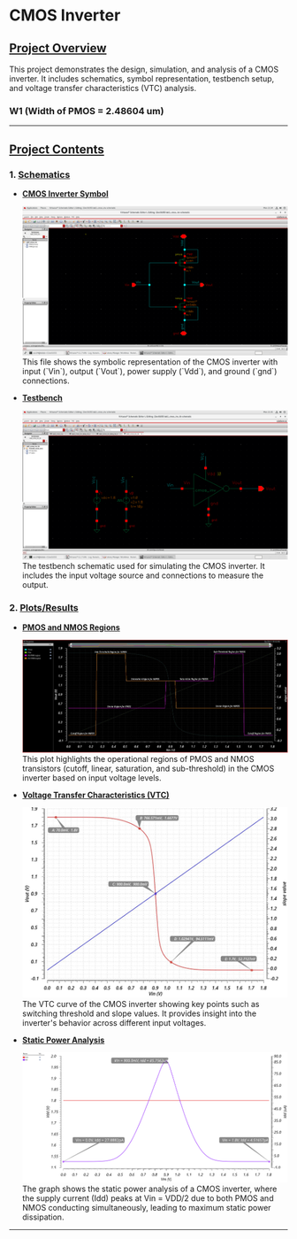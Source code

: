 # CMOS Inverter

## [Project Overview](pplx://action/followup)
This project demonstrates the design, simulation, and analysis of a CMOS inverter. It includes schematics, symbol representation, testbench setup, and voltage transfer characteristics (VTC) analysis.  
 ### W1 (Width of PMOS = 2.48604 um) 

---

## [Project Contents](pplx://action/followup)

### 1. [**Schematics**](pplx://action/followup)
- **[CMOS Inverter Symbol](pplx://action/followup)**
  
  <img src="https://github.com/RohanRudra/CMOS_Inverter/blob/main/Plots/cmos.png" /> 
  This file shows the symbolic representation of the CMOS inverter with input (`Vin`), output (`Vout`), power supply (`Vdd`), and ground (`gnd`) connections.
  

- **[Testbench](pplx://action/followup)**
  
  <img src="https://github.com/RohanRudra/CMOS_Inverter/blob/main/Plots/tb.png" />  
  The testbench schematic used for simulating the CMOS inverter. It includes the input voltage source and connections to measure the output.
  

### 2. [**Plots/Results**](pplx://action/followup)
- **[PMOS and NMOS Regions](pplx://action/followup)**
  
  <img src="https://github.com/RohanRudra/CMOS_Inverter/blob/main/Plots/PMOS_NMOS_regions.jpg" /> 
  This plot highlights the operational regions of PMOS and NMOS transistors (cutoff, linear, saturation, and sub-threshold) in the CMOS inverter based on input voltage levels.


- **[Voltage Transfer Characteristics (VTC)](pplx://action/followup)**
  
  <img src="https://github.com/RohanRudra/CMOS_Inverter/blob/main/Plots/vtc_points.jpg" /> 
  The VTC curve of the CMOS inverter showing key points such as switching threshold and slope values. It provides insight into the inverter's behavior across different input voltages.


- **[Static Power Analysis](pplx://action/followup)**
  
  <img src="https://github.com/RohanRudra/CMOS_Inverter/blob/main/Plots/static_power.png" /> 
  The graph shows the static power analysis of a CMOS inverter, where the supply current (Idd) peaks at Vin = VDD/2 due to both PMOS and NMOS conducting simultaneously, leading to maximum static power dissipation.

---


